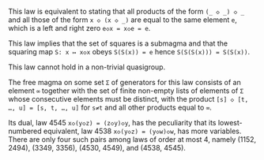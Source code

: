 This law is equivalent to stating that all products of the form `(_ ◇ _) ◇ _` and all those of the form `x ◇ (x ◇ _)` are equal to the same element `e`, which is a left and right zero `e◇x = x◇e = e`.

This law implies that the set of squares is a submagma and that the squaring map `S: x ↦ x◇x` obeys `S(S(x)) = e` hence `S(S(S(x))) = S(S(x))`.

This law cannot hold in a non-trivial quasigroup.

The free magma on some set `Σ` of generators for this law consists of an element `∞` together with the set of finite non-empty lists of elements of `Σ` whose consecutive elements must be distinct, with the product `[s] ◇ [t, …, u] = [s, t, …, u]` for `s≠t` and all other products equal to `∞`.

Its dual, law 4545 `x◇(y◇z) = (z◇y)◇y`, has the peculiarity that its lowest-numbered equivalent, law 4538 `x◇(y◇z) = (y◇w)◇w`, has more variables.  There are only four such pairs among laws of order at most 4, namely (1152, 2494), (3349, 3356), (4530, 4549), and (4538, 4545).
